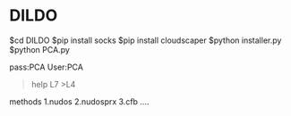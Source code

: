 # DILDO

$cd DILDO 
$pip install socks
$pip install cloudscaper
$python installer.py
$python PCA.py

pass:PCA
User:PCA

>help
  >L7
    >L4

  methods
  1.nudos
  2.nudosprx
  3.cfb
  ....
